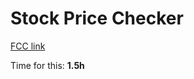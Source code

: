 # Stock Price Checker

[FCC link](https://freecodecamp.org/learn/information-security/information-security-projects/stock-price-checker)

Time for this: **1.5h**
